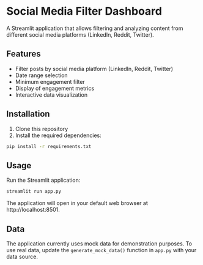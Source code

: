 # Social Media Filter Dashboard

A Streamlit application that allows filtering and analyzing content from different social media platforms (LinkedIn, Reddit, Twitter).

## Features

- Filter posts by social media platform (LinkedIn, Reddit, Twitter)
- Date range selection
- Minimum engagement filter
- Display of engagement metrics
- Interactive data visualization

## Installation

1. Clone this repository
2. Install the required dependencies:

```bash
pip install -r requirements.txt
```

## Usage

Run the Streamlit application:

```bash
streamlit run app.py
```

The application will open in your default web browser at http://localhost:8501.

## Data

The application currently uses mock data for demonstration purposes. To use real data, update the `generate_mock_data()` function in `app.py` with your data source. 